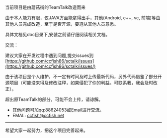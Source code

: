 当前项目是由蘑菇街的TeamTalk改造而来

由于本人能力有限，仅JAVA方面能拿得出手，其他(Android, c++, vc, 前端)等由其他人员完成改造，至于是否开源，要遵从其他人员意愿。

具体文档见doc目录下,安装之前请仔细阅读相关文档。

交流：

建议大家在开发过程中遇到问题,提交issues到[https://github.com/ccfish86/sctalk/issues](https://github.com/ccfish86/sctalk/issues/)

由于该项目是个人维护，不一定有时间及时上传最新代码，另外代码借鉴了部分开源项目（可能没来得及修改注释，如果侵犯了你的利益。可联系我，我会及时改正）。

超出原TeamTalk的部分，可能不会上传，请谅解。

* 其他问题可加qq:88624053或Email进行交流。
* EMAL: ccfish@ccfish.net

---

希望大家一起努力，把这个项目完善起来。